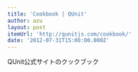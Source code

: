 ```yaml
---
title: 'Cookbook | QUnit'
author: azu
layout: post
itemUrl: 'http://qunitjs.com/cookbook/'
date: '2012-07-31T15:00:00.000Z'
---
```

QUnit公式サイトのクックブック
